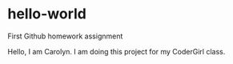 # hello-world
First Github homework assignment

Hello, I am Carolyn. I am doing this project for my CoderGirl class.
